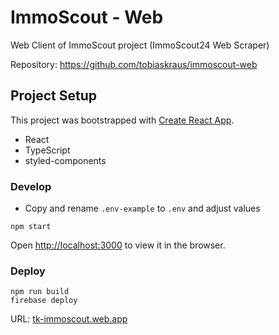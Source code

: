 # ImmoScout - Web

Web Client of ImmoScout project (ImmoScout24 Web Scraper)

Repository: https://github.com/tobiaskraus/immoscout-web

## Project Setup

This project was bootstrapped with [Create React App](https://github.com/facebook/create-react-app).

-   React
-   TypeScript
-   styled-components

### Develop

-   Copy and rename `.env-example` to `.env` and adjust values

```
npm start
```

Open [http://localhost:3000](http://localhost:3000) to view it in the browser.

### Deploy

```
npm run build
firebase deploy
```

URL: [tk-immoscout.web.app](https://tk-immoscout.web.app/)
